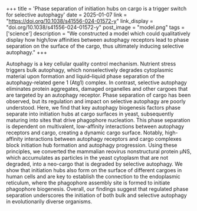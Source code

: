 +++
title = 'Phase separation of initiation hubs on cargo is a trigger switch for selective autophagy'
date = 2025-01-07
link = "https://doi.org/10.1038/s41556-024-01572-y"
link_display = "doi.org/10.1038/s41556-024-01572-y"
post_image = "model.png"
tags = ['science']
description = "We constructed a model which could qualitatively display how high/low affinities between autophagy receptors lead to phase separation on the surface of the cargo, thus ultimately  inducing selective autophagy."
+++

Autophagy is a key cellular quality control mechanism.
Nutrient stress triggers bulk autophagy, which nonselectively degrades cytoplasmic material upon
formation and liquid–liquid phase separation of the autophagy-related gene 1 (Atg1) complex.
In contrast, selective autophagy eliminates protein aggregates, damaged organelles and other cargoes
that are targeted by an autophagy receptor.
Phase separation of cargo has been observed, but its regulation and impact on selective autophagy
are poorly understood.
Here, we find that key autophagy biogenesis factors phase separate into initiation hubs at cargo
surfaces in yeast, subsequently maturing into sites that drive phagophore nucleation.
This phase separation is dependent on multivalent, low-affinity interactions between autophagy
receptors and cargo, creating a dynamic cargo surface.
Notably, high-affinity interactions between autophagy receptors and cargo complexes block initiation
hub formation and autophagy progression.
Using these principles, we converted the mammalian reovirus nonstructural protein µNS, which
accumulates as particles in the yeast cytoplasm that are not degraded, into a neo-cargo that is
degraded by selective autophagy.
We show that initiation hubs also form on the surface of different cargoes in human cells and are
key to establish the connection to the endoplasmic reticulum, where the phagophore assembly site is
formed to initiate phagophore biogenesis.
Overall, our findings suggest that regulated phase separation underscores the initiation of both
bulk and selective autophagy in evolutionarily diverse organisms.
